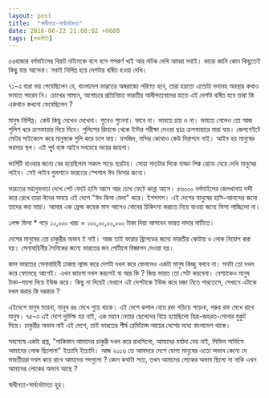 ```yaml
---
layout: post
title:  "স্বাধীনতা-সার্বভৌমত্য"
date: 2016-06-22 21:08:02 +0600
tags: [রাজনীতি]
---
```


৫৬হাজার বর্গমাইলের বিরাট নাট্যমঞ্চে বসে বসে পপকর্ণ খাই আর নাটক দেখি আমরা সবাই। কারো জানি কোন কিছুতেই কিছু যায় আসেনা। সবাই নির্লিপ্ত হয়ে দেশটার ধর্ষিত হওয়া দেখি।

৭১-এ যারা ভয় পেযেছিলেন যে, বাংলাদেশ ভারতের অঙ্গরাজ্যে পরিণত হবে, তারা হয়তো এতোটা ভযাবহ অবস্থার কথাও ভাবতে পারেন নি। চোখের সামনে, অগোচরে প্রতিনিয়ত ভারতীয় আধীপত্যবাদের হাতে এই দেশটা ধর্ষিত হবে তারা কি একথাও কখনো ভেবেছিলেন ?

মানুষ নির্লিপ্ত। কেউ কিছু দেখেও দেখেনা। শুনেও শুনেনা। ভাবে না। ভাবতে চায় ও না। ভাবতে গেলেও তো আজ পুলিশ ধরে ক্রসফায়ার দিয়ে দিবে। পুলিশের রিমান্ডে থেকে ইন্টার পরীক্ষা দেওয়া ছাত্র ক্রসফায়ারে মারা যায়। জেলগেইটে মোটর সাইকেলে করে মানুষকে গুলি করে চলে যায়। মসজিদ, মন্দির কোথাও কেউ নিরাপদে নাই। আইন হয় মানুষের ভরসার স্থল। এই পূ্র্ব বঙ্গে আইন সবচেয়ে ভয়ের জায়গা।

ভার্সিটি যাওয়ার জন্যে বের হয়েছিলাম সকাল সাড়ে ছয়টায়। সোয়া সাতটার দিকে বাড্ডা লিঙ্ক রোডে যেয়ে দেখি মানুষের লাইন। সেই লাইন গুলশানে ভারতের স্পেশাল ঈদ ভিসার জন্যে।

ভারতের মহানুভবতা দেখে পেট ফেটে হাসি আসে আর চোখ ফেটে কান্না আসে। ৫৬০০০ বর্গমাইলের জেলখানায় বন্দী করে রেখে তারা ঈদের সময়ে এই দেশে "ঈদ ভিসা মেলা" করে। ইশশশশ। এই দেশের মানুষের হাসি-আনন্দের জন্যে তাদের কত্ত মায়া। আমার এক ফ্রেন্ড কয়েক মাস আগেও বোনের চিকিৎসা করাতে নিয়ে যাওয়া জন্যে ভিসা পাচ্ছিলো না।

১লক্ষ ভিসা * গড়ে ১০,০০০ খরচ = ১০০,০০,০০,০০০ টাকা দিয়া আসবেন ভারত দাদার মাটিতে।

দেশের মানুষের তো চাকুরীর অভাব ই নাই। আজ তাই ফায়ার ব্রিগেডের জন্যে ভারতীয় কোটায় ও লোক নিয়োগ করা হয়। সেনাবাহিনীর সৈনিকের জন্যে ভারতের জব পোর্টালে বিজ্ঞাপন দেওয়া হয়।

কাল ভারতের সেনাবাহিনী ঢাকায় ল্যান্ড করে দেশটা দখল করে ফেললেও একটা মানুষ কিচ্ছু বলবে না। মনটা তো দখল করে ফেলেছে আগেই। এখন জায়গা দখল করলেই বা আর কি ? কিন্ত ভারত তো সেটা করবেনা। বেশ্যাকেও মানুষ টাকা-পয়সা দিয়ে ইউজ করে। কিছু না দিয়েই যেখানে এই দেশটাকে ইউজ করে মজা নিতে পারতেসে, সেখানে এটাকে দখল করার কি দরকার ?

এইদেশে মানুষ মরেনা, মানুষ রঙ মেখে শুয়ে থাকে। এই দেশে কপাল বেয়ে রক্ত গড়িয়ে পড়েনা, গরুর রক্ত মেখে রাখে মানুষ। ৭৪-এ এই দেশে দুর্ভিক্ষ হয় নাই, এক মহান নেতার ছেলেদের বিয়ে হয়েছিলো হিরা-জহরত-সোনার মুকুট দিয়ে। চাকুরীর অভাব নাই এই দেশে, তাই ভারতের শীর্ষ রেমিট্যান্স আয়ের দেশের মধ্যে বাংলাদেশ থাকে।

সবশেষে একটা প্রশ্ন, "পাকিস্তান আমাদের চাকুরী দখল করে রাখসিলো, আমাদের মর্যাদা দেয় নাই, সিভিল সার্ভিসে আমাদের লোক ছিলোনা" ইত্যাদি ইত্যাদি। আজ ২০১৬ তে আমাদরে দেশে যোগ্য মানুষের এতো অভাব কেনো যে ভারতীয়রা দখল করে রাখে আমাদের পদগুলো ?
কোন কথাটা সত্য, তখন আমাদের লোকের অভাব ছিলো না নাকি এখন আমাদের লোকের অভাব আছে ?

স্বাধীনতা-সার্বভৌমত্য হুহ। 
